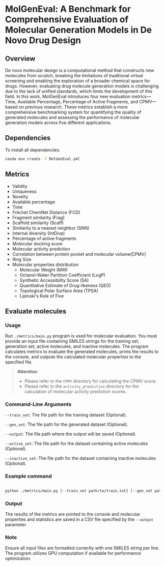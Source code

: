 # MolGenEval: A Benchmark for Comprehensive Evaluation of Molecular Generation Models in De Novo Drug Design
## Overview

De novo molecular design is a computational method that constructs new molecules from scratch, breaking the limitations of traditional virtual screening and enabling the exploration of a broader chemical space for drugs. However, evaluating drug molecule generation models is challenging due to the lack of unified standards, which limits the development of this field. 
In this work, MolGenEval introduces four new evaluation metrics—Time, Available Percentage, Percentage of Active Fragments, and CPMV—based on previous research. These metrics establish a more comprehensive benchmarking system for quantifying the quality of generated molecules and assessing the performance of molecular generation models across five different applications.

## Dependencies

To install all dependencies:
```bash
conda env create -f MolGenEval.yml
```

## Metrics

*  Validity
*  Uniqueness
*  Novelty
*  Available percentage
*  Time
*  Fréchet ChemNet Distance (FCD) 
*  Fragment similarity (Frag)
*  Scaffold similarity (Scaff)
*  Similarity to a nearest neighbor (SNN)
*  Internal diversity (IntDivp) 
*  Percentage of active fragments
*  Molecular docking score
*  Molecular activity prediction
*  Correlation between protein pocket and molecular volume(CPMV)
*  Ring Size
*  Molecular properties distribution
   *  Molecular Weight (MW)
   *  Octanol-Water Partition Coefficient (LogP)
   *  Synthetic Accessibility Score (SA)
   *  Quantitative Estimate of Drug-likeness (QED)
   *  Topological Polar Surface Area (TPSA)
   *  Lipinski's Rule of Five 


## Evaluate molecules

### Usage

Run `./metrics/main.py` program is used for molecular evaluation. You must provide an input file containing SMILES strings for the training set, generation set, active molecules, and inactive molecules. The program calculates metrics to evaluate the generated molecules, prints the results to the console, and outputs the calculated molecular properties to the specified file.

>**Attention**: 
>
>* Please refer to the `CPMV` directory for calculating the CPMV score.
>* Please refer to the `activity_prediction` directory for the calculation of molecular activity prediction scores.

###  Command-Line Arguments

 `--train_set`: The file path for the training dataset (Optional).

`--gen_set`: The file path for the generated dataset (Optional).

 `--output`: The file path where the output will be saved (Optional).

 `--active_set`: The file path for the dataset containing active molecules (Optional).

 `--inactive_set`: The file path for the dataset containing inactive molecules (Optional).

### Example command

```bash

python ./metrics/main.py [--train_set path/to/train.txt] [--gen_set path/to/gen.txt] [--output path/to/output.csv] [--active_set path/to/active.txt] [--inactive_set path/to/inactive.txt]

```

### Output

The results of the metrics are printed to the console and molecular properties and statistics are  saved in a CSV file specified by the `--output` parameter.

### Note

Ensure all input files are formatted correctly with one SMILES string per line. The program utilizes GPU computation if available for performance optimization.

